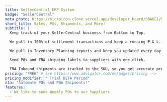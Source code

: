 ```yaml
---
title: SellerCentral ERP System
badge: "SellerCentral"
meta_photo: https://microicon-clone.vercel.app/developer_board/00A8E1/99
short_title: Sales, POs, Shipments, and More!
subtitle: |
  Keep track of your SellerCentral business from Bottom to Top.

  We pull in 100% of settlement transactions and keep a running P & L.

  We pull in Inventory-Planning reports and keep you updated every day.

  Send POs and FBA shipping labels to suppliers with one-click.

  FBA Inbound shipments are tracked to the SKU, so you get accurate profitability tracking over time.
pricing: "FREE" # see https://www.advigator.com/en/pages/pricing -->
pricing_modifier: " Trial BETA Period"
cta: "Automate POs and FBA Shipments!"
features:
  - We like to send Weekly POs to our Suppliers
---
```

